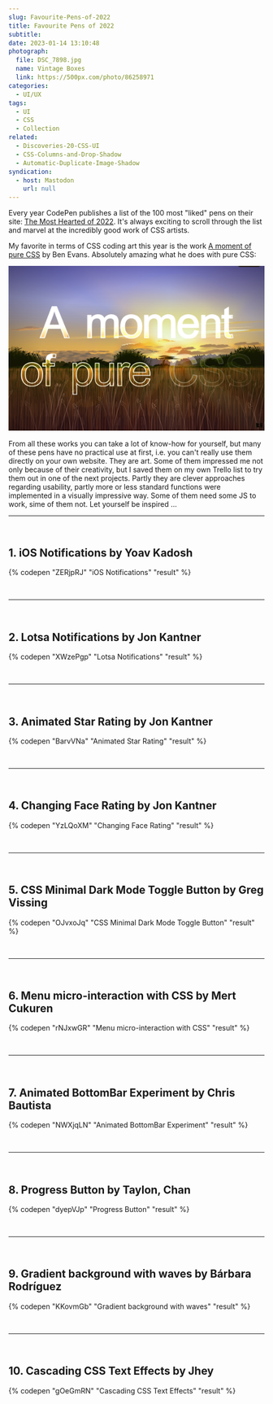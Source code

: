 ```yaml
---
slug: Favourite-Pens-of-2022
title: Favourite Pens of 2022
subtitle:
date: 2023-01-14 13:10:48
photograph:
  file: DSC_7898.jpg
  name: Vintage Boxes
  link: https://500px.com/photo/86258971
categories:
  - UI/UX
tags:
  - UI
  - CSS
  - Collection
related:
  - Discoveries-20-CSS-UI
  - CSS-Columns-and-Drop-Shadow
  - Automatic-Duplicate-Image-Shadow
syndication:
  - host: Mastodon
    url: null
---
```


Every year CodePen publishes a list of the 100 most "liked" pens on their site: [The Most Hearted of 2022](https://codepen.io/2022/popular/). It's always exciting to scroll through the list and marvel at the incredibly good work of CSS artists. 

My favorite in terms of CSS coding art this year is the work [A moment of pure CSS](https://codepen.io/ivorjetski/pen/yLjeqgb) by Ben Evans. Absolutely amazing what he does with pure CSS:

![Really ... no image involved!](Favourite-Pens-of-2022/a-moment-of-pure-css.png)

From all these works you can take a lot of know-how for yourself, but many of these pens have no practical use at first, i.e. you can't really use them directly on your own website. They are art. Some of them impressed me not only because of their creativity, but I saved them on my own Trello list to try them out in one of the next projects. Partly they are clever approaches regarding usability, partly more or less standard functions were implemented in a visually impressive way. Some of them need some JS to work, sime of them not. Let yourself be inspired ...

<!-- more -->

<hr><br>

## 1. iOS Notifications by Yoav Kadosh

{% codepen "ZERjpRJ" "iOS Notifications" "result" %}

<br><hr><br>

## 2. Lotsa Notifications by Jon Kantner

{% codepen "XWzePgp" "Lotsa Notifications" "result" %}

<br><hr><br>

## 3. Animated Star Rating by Jon Kantner

{% codepen "BarvVNa" "Animated Star Rating" "result" %}

<br><hr><br>

## 4. Changing Face Rating by Jon Kantner

{% codepen "YzLQoXM" "Changing Face Rating" "result" %}

<br><hr><br>

## 5. CSS Minimal Dark Mode Toggle Button by Greg Vissing

{% codepen "OJvxoJq" "CSS Minimal Dark Mode Toggle Button" "result" %}

<br><hr><br>

## 6. Menu micro-interaction with CSS by Mert Cukuren

{% codepen "rNJxwGR" "Menu micro-interaction with CSS" "result" %}

<br><hr><br>

## 7. Animated BottomBar Experiment by Chris Bautista

{% codepen "NWXjqLN" "Animated BottomBar Experiment" "result" %}

<br><hr><br>

## 8. Progress Button by Taylon, Chan

{% codepen "dyepVJp" "Progress Button" "result" %}

<br><hr><br>

## 9. Gradient background with waves by Bárbara Rodríguez

{% codepen "KKovmGb" "Gradient background with waves" "result" %}

<br><hr><br>

## 10. Cascading CSS Text Effects by Jhey

{% codepen "gOeGmRN" "Cascading CSS Text Effects" "result" %}
